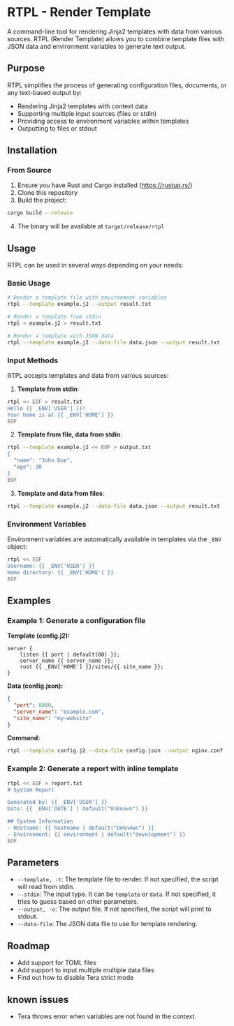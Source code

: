 # RTPL - Render Template

A command-line tool for rendering Jinja2 templates with data from various sources. RTPL (Render Template) allows you to combine template files with JSON data and environment variables to generate text output.

## Purpose

RTPL simplifies the process of generating configuration files, documents, or any text-based output by:

- Rendering Jinja2 templates with context data
- Supporting multiple input sources (files or stdin)
- Providing access to environment variables within templates
- Outputting to files or stdout

## Installation

### From Source

1. Ensure you have Rust and Cargo installed (https://rustup.rs/)
2. Clone this repository
3. Build the project:

```bash
cargo build --release
```

4. The binary will be available at `target/release/rtpl`

## Usage

RTPL can be used in several ways depending on your needs:

### Basic Usage

```bash
# Render a template file with environment variables
rtpl --template example.j2 --output result.txt

# Render a template from stdin
rtpl < example.j2 > result.txt

# Render a template with JSON data
rtpl --template example.j2 --data-file data.json --output result.txt
```

### Input Methods

RTPL accepts templates and data from various sources:

1. **Template from stdin**:
```bash
rtpl << EOF > result.txt
Hello {{ _ENV['USER'] }}!
Your home is at {{ _ENV['HOME'] }}
EOF
```

2. **Template from file, data from stdin**:
```bash
rtpl --template example.j2 << EOF > output.txt
{
  "name": "John Doe",
  "age": 30
}
EOF
```

3. **Template and data from files**:
```bash
rtpl --template example.j2 --data-file data.json --output result.txt
```

### Environment Variables

Environment variables are automatically available in templates via the `_ENV` object:

```bash
rtpl << EOF
Username: {{ _ENV['USER'] }}
Home directory: {{ _ENV['HOME'] }}
EOF
```

## Examples

### Example 1: Generate a configuration file

**Template (config.j2):**
```
server {
    listen {{ port | default(80) }};
    server_name {{ server_name }};
    root {{ _ENV['HOME'] }}/sites/{{ site_name }};
}
```

**Data (config.json):**
```json
{
  "port": 8080,
  "server_name": "example.com",
  "site_name": "my-website"
}
```

**Command:**
```bash
rtpl --template config.j2 --data-file config.json --output nginx.conf
```

### Example 2: Generate a report with inline template

```bash
rtpl << EOF > report.txt
# System Report

Generated by: {{ _ENV['USER'] }}
Date: {{ _ENV['DATE'] | default("Unknown") }}

## System Information
- Hostname: {{ hostname | default("Unknown") }}
- Environment: {{ environment | default("development") }}
EOF
```

## Parameters

- `--template, -t`: The template file to render. If not specified, the script will read from stdin.
- `--stdin`: The input type. It can be `template` or `data`. If not specified, it tries to guess based on other parameters.
- `--output, -o`: The output file. If not specified, the script will print to stdout.
- `--data-file`: The JSON data file to use for template rendering.

## Roadmap

- Add support for TOML files
- Add support to input multiple multiple data files
- Find out how to disable Tera strict mode

## known issues
- Tera throws error when variables are not found in the context.
